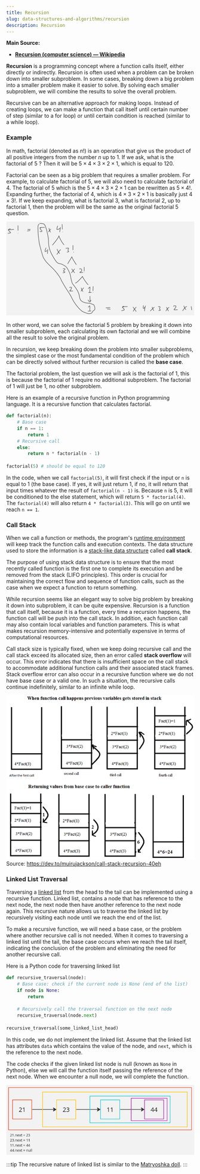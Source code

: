 ```yaml
---
title: Recursion
slug: data-structures-and-algorithms/recursion
description: Recursion
---
```


**Main Source:**

- **[Recursion (computer science) — Wikipedia](https://en.wikipedia.org/wiki/Recursion_(computer_science))**

**Recursion** is a programming concept where a function calls itself, either directly or indirectly. Recursion is often used when a problem can be broken down into smaller subproblem. In some cases, breaking down a big problem into a smaller problem make it easier to solve. By solving each smaller subproblem, we will combine the results to solve the overall problem.

Recursive can be an alternative approach for making loops. Instead of creating loops, we can make a function that call itself until certain number of step (similar to a for loop) or until certain condition is reached (similar to a while loop).

### Example

In math, factorial (denoted as $n!$) is an operation that give us the product of all positive integers from the number $n$ up to $1$. If we ask, what is the factorial of $5$ ? Then it will be $5 \times 4 \times 3 \times 2 \times 1$, which is equal to $120$.

Factorial can be seen as a big problem that requires a smaller problem. For example, to calculate factorial of $5$, we will also need to calculate factorial of $4$. The factorial of $5$ which is the $5 \times 4 \times 3 \times 2 \times 1$ can be rewritten as $5 \times 4!$. Expanding further, the factorial of 4, which is $4 \times 3 \times 2 \times 1$ is basically just $4 \times 3!$. If we keep expanding, what is factorial $3$, what is factorial $2$, up to factorial $1$, then the problem will be the same as the original factorial $5$ question.

![Factorial 5 expansion](./factorial-expansion.png)

In other word, we can solve the factorial $5$ problem by breaking it down into smaller subproblem, each calculating its own factorial and we will combine all the result to solve the original problem.

In recursion, we keep breaking down the problem into smaller subproblems, the simplest case or the most fundamental condition of the problem which can be directly solved without further recursion is called the **base case**.

The factorial problem, the last question we will ask is the factorial of $1$, this is because the factorial of $1$ require no additional subproblem. The factorial of $1$ will just be $1$, no other subproblem.

Here is an example of a recursive function in Python programming language. It is a recursive function that calculates factorial.

```python
def factorial(n):
    # Base case
    if n == 1:
        return 1
    # Recursive call
    else:
        return n * factorial(n - 1)

factorial(5) # should be equal to 120
```

In the code, when we call `factorial(5)`, it will first check if the input or `n` is equal to 1 (the base case). If yes, it will just return 1, if no, it will return that input times whatever the result of `factorial(n - 1)` is. Because `n` is 5, it will be conditioned to the else statement, which will return `5 * factorial(4)`. The `factorial(4)` will also return `4 * factorial(3)`. This will go on until we reach `n == 1`.

### Call Stack

When we call a function or methods, the program's [runtime environment](/computer-and-programming-fundamentals/runtime-environment) will keep track the function calls and execution contexts. The data structure used to store the information is a [stack-like data structure](/data-structures-and-algorithms/stack) called **call stack**.

The purpose of using stack data structure is to ensure that the most recently called function is the first one to complete its execution and be removed from the stack (LIFO principles). This order is crucial for maintaining the correct flow and sequence of function calls, such as the case when we expect a function to return something.

While recursion seems like an elegant way to solve big problem by breaking it down into subproblem, it can be quite expensive. Recursion is a function that call itself, because it is a function, every time a recursion happens, the function call will be push into the call stack. In addition, each function call may also contain local variables and function parameters. This is what makes recursion memory-intensive and potentially expensive in terms of computational resources.

Call stack size is typically fixed, when we keep doing recursive call and the call stack exceed its allocated size, then an error called **stack overflow** will occur. This error indicates that there is insufficient space on the call stack to accommodate additional function calls and their associated stack frames. Stack overflow error can also occur in a recursive function where we do not have base case or a valid one. In such a situation, the recursive calls continue indefinitely, similar to an infinite while loop.

![Recursion call stack](./call-stack.png)  
Source: https://dev.to/muirujackson/call-stack-recursion-40eh

### Linked List Traversal

Traversing a [linked list](/data-structures-and-algorithms/linked-list) from the head to the tail can be implemented using a recursive function. Linked list, contains a node that has reference to the next node, the next node then have another reference to the next node again. This recursive nature allows us to traverse the linked list by recursively visiting each node until we reach the end of the list.

To make a recursive function, we will need a base case, or the problem where another recursive call is not needed. When it comes to traversing a linked list until the tail, the base case occurs when we reach the tail itself, indicating the conclusion of the problem and eliminating the need for another recursive call.

Here is a Python code for traversing linked list

```python
def recursive_traversal(node):
    # Base case: check if the current node is None (end of the list)
    if node is None:
        return

    # Recursively call the traversal function on the next node
    recursive_traversal(node.next)

recursive_traversal(some_linked_list_head)
```

In this code, we do not implement the linked list. Assume that the linked list has attributes `data` which contains the value of the node, and `next`, which is the reference to the next node.

The code checks if the given linked list node is null (known as `None` in Python), else we will call the function itself passing the reference of the next node. When we encounter a null node, we will complete the function.

![Linked list](./linked-list.png)

:::tip
The recursive nature of linked list is similar to the [Matryoshka doll](https://en.wikipedia.org/wiki/Matryoshka_doll).
:::
